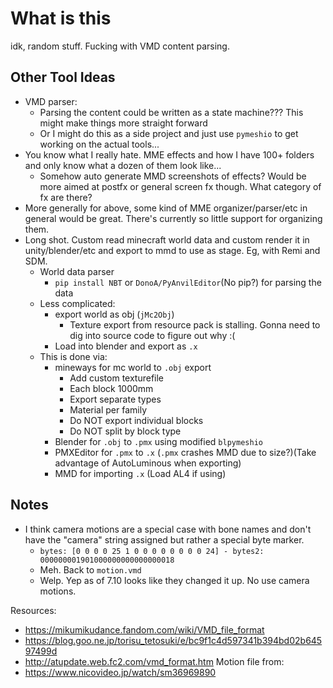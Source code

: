 
# What is this

idk, random stuff. Fucking with VMD content parsing.

## Other Tool Ideas
- VMD parser:
    - Parsing the content could be written as a state machine??? This might make things more straight forward
    - Or I might do this as a side project and just use `pymeshio` to get working on the actual tools...
- You know what I really hate. MME effects and how I have 100+ folders and only know what a dozen of them look like...
	- Somehow auto generate MMD screenshots of effects? Would be more aimed at postfx or general screen fx though. What category of fx are there?
- More generally for above, some kind of MME organizer/parser/etc in general would be great. There's currently so little support for organizing them.
- Long shot. Custom read minecraft world data and custom render it in unity/blender/etc and export to mmd to use as stage. Eg, with Remi and SDM.
	- World data parser
		- `pip install NBT` or `DonoA/PyAnvilEditor`(No pip?) for parsing the data
	- Less complicated:
		- export world as obj (`jMc2Obj`)
			- Texture export from resource pack is stalling. Gonna need to dig into source code to figure out why :(
		- Load into blender and export as `.x`
	- This is done via:
		- mineways for mc world to `.obj` export
			- Add custom texturefile
			- Each block 1000mm
			- Export separate types
			- Material per family
			- Do NOT export individual blocks
			- Do NOT split by block type
		- Blender for `.obj` to `.pmx` using modified `blpymeshio`
		- PMXEditor for `.pmx` to `.x` (`.pmx` crashes MMD due to size?)(Take advantage of AutoLuminous when exporting)
		- MMD for importing `.x` (Load AL4 if using)

## Notes
- I think camera motions are a special case with bone names and don't have the "camera" string assigned but rather a special byte marker.
    - `bytes: [0 0 0 0 25 1 0 0 0 0 0 0 0 0 24] - bytes2: 000000001901000000000000000018`
    - Meh. Back to `motion.vmd`
    - Welp. Yep as of 7.10 looks like they changed it up. No use camera motions.

Resources:
- https://mikumikudance.fandom.com/wiki/VMD_file_format
- https://blog.goo.ne.jp/torisu_tetosuki/e/bc9f1c4d597341b394bd02b64597499d
- http://atupdate.web.fc2.com/vmd_format.htm
Motion file from:
- https://www.nicovideo.jp/watch/sm36969890
